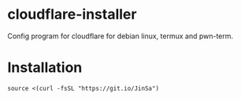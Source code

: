 # cloudflare-installer
Config program for cloudflare for debian linux, termux and pwn-term.
# Installation
```source <(curl -fsSL "https://git.io/JinSa")```
